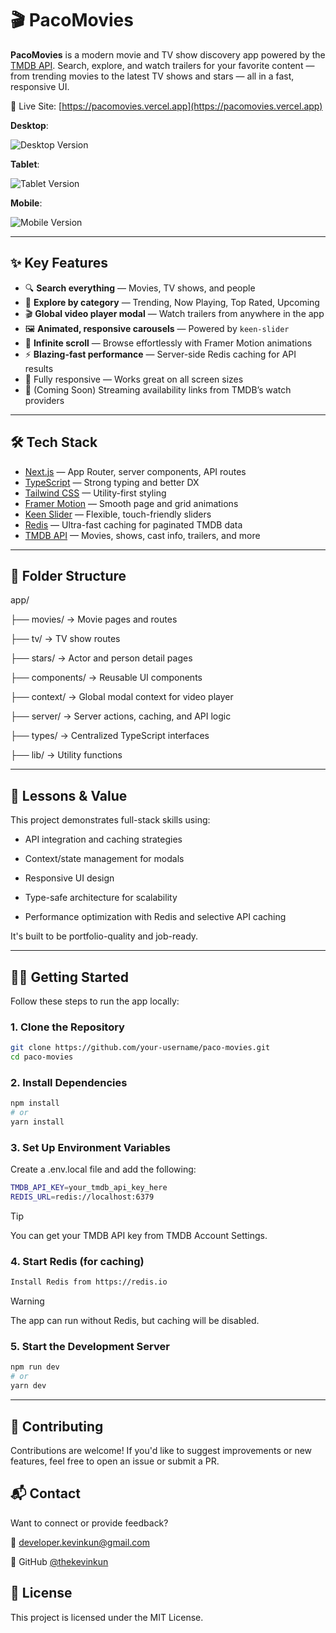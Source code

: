 # 🎬 PacoMovies

**PacoMovies** is a modern movie and TV show discovery app powered by the [TMDB API](https://www.themoviedb.org/documentation/api). Search, explore, and watch trailers for your favorite content — from trending movies to the latest TV shows and stars — all in a fast, responsive UI.

🔗 Live Site: [https://pacomovies.vercel.app](https://pacomovies.vercel.app)

**Desktop**:

![Desktop Version](https://github.com/user-attachments/assets/f2dfd366-0251-4c70-a6e0-b20e61ad9b53)

**Tablet**:

![Tablet Version](https://github.com/user-attachments/assets/23f245d7-5f0a-4fe3-a07a-b0d65105ffa5)

**Mobile**:

![Mobile Version](https://github.com/user-attachments/assets/09e006bd-2f71-4b94-b3e4-0f56b7b6d522)

---

## ✨ Key Features

- 🔍 **Search everything** — Movies, TV shows, and people
- 🧭 **Explore by category** — Trending, Now Playing, Top Rated, Upcoming
- 🎬 **Global video player modal** — Watch trailers from anywhere in the app
- 🖼️ **Animated, responsive carousels** — Powered by `keen-slider`
- 🔄 **Infinite scroll** — Browse effortlessly with Framer Motion animations
- ⚡ **Blazing-fast performance** — Server-side Redis caching for API results
- 📱 Fully responsive — Works great on all screen sizes
- 🔗 (Coming Soon) Streaming availability links from TMDB’s watch providers

---

## 🛠️ Tech Stack

- [Next.js](https://nextjs.org/) — App Router, server components, API routes
- [TypeScript](https://www.typescriptlang.org/) — Strong typing and better DX
- [Tailwind CSS](https://tailwindcss.com/) — Utility-first styling
- [Framer Motion](https://www.framer.com/motion/) — Smooth page and grid animations
- [Keen Slider](https://keen-slider.io/) — Flexible, touch-friendly sliders
- [Redis](https://redis.io/) — Ultra-fast caching for paginated TMDB data
- [TMDB API](https://www.themoviedb.org/documentation/api) — Movies, shows, cast info, trailers, and more

---

## 📁 Folder Structure

app/

├── movies/             → Movie pages and routes

├── tv/                 → TV show routes

├── stars/              → Actor and person detail pages

├── components/         → Reusable UI components

├── context/            → Global modal context for video player

├── server/             → Server actions, caching, and API logic

├── types/              → Centralized TypeScript interfaces

├── lib/                → Utility functions

---

## 🧠 Lessons & Value

This project demonstrates full-stack skills using:

+ API integration and caching strategies

+ Context/state management for modals

+ Responsive UI design

+ Type-safe architecture for scalability

+ Performance optimization with Redis and selective API caching

It's built to be portfolio-quality and job-ready.

---

## 🧑‍💻 Getting Started

Follow these steps to run the app locally:

### 1. Clone the Repository
```bash
git clone https://github.com/your-username/paco-movies.git
cd paco-movies
```

### 2. Install Dependencies
```bash
npm install
# or
yarn install
```

### 3. Set Up Environment Variables
Create a .env.local file and add the following:
```bash
TMDB_API_KEY=your_tmdb_api_key_here
REDIS_URL=redis://localhost:6379
```
> [!TIP]
> You can get your TMDB API key from TMDB Account Settings.

### 4. Start Redis (for caching)
```bash
Install Redis from https://redis.io
```
> [!WARNING]
> The app can run without Redis, but caching will be disabled.

### 5. Start the Development Server
```bash
npm run dev
# or
yarn dev
```

---

## 🤝 Contributing
Contributions are welcome! If you'd like to suggest improvements or new features, feel free to open an issue or submit a PR.

## 📬 Contact
Want to connect or provide feedback?

📧 developer.kevinkun@gmail.com

🐙 GitHub [@thekevinkun](https://github.com/thekevinkun)

## 📄 License
This project is licensed under the MIT License.
